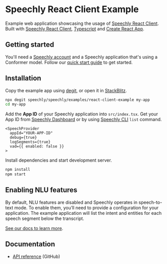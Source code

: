 # Speechly React Client Example

Example web application showcasing the usage of [Speechly React Client](https://github.com/speechly/speechly/tree/main/libraries/react-client). Built with [Speechly React Client](https://github.com/speechly/speechly/tree/main/libraries/react-client), [Typescript](https://www.typescriptlang.org) and [Create React App](https://create-react-app.dev/).

## Getting started

You'll need a [Speechly account](https://api.speechly.com/dashboard/) and a Speechly application that's using a Conformer model. Follow our [quick start guide](https://docs.speechly.com/basics/getting-started) to get started.

## Installation

Copy the example app using [degit](https://github.com/Rich-Harris/degit), or open it in [StackBlitz](https://stackblitz.com/github/speechly/speechly/tree/main/examples/react-client-example).

```bash
npx degit speechly/speechly/examples/react-client-example my-app
cd my-app
```

Add the **App ID** of your Speechly application into `src/index.tsx`. Get your App ID from [Speechly Dashboard](https://api.speechly.com/dashboard/) or by using [Speechly CLI](https://docs.speechly.com/features/cli) `list` command. 

```tsx
<SpeechProvider
  appId="YOUR-APP-ID"
  debug={true}
  logSegments={true}
  vad={{ enabled: false }}
>
```

Install dependencies and start development server.

```bash
npm install
npm start
```

## Enabling NLU features

By default, NLU features are disabled and Speechly operates in speech-to-text mode. To enable them, you’ll need to provide a configuration for your application. The example application will list the intent and entities for each speech segment below the transcript.

[See our docs to learn more](https://docs.speechly.com/features/intents-entities).

## Documentation

- [API reference](https://github.com/speechly/speechly/blob/main/libraries/react-client/docs/classes/context.SpeechProvider.md) (GitHub)
